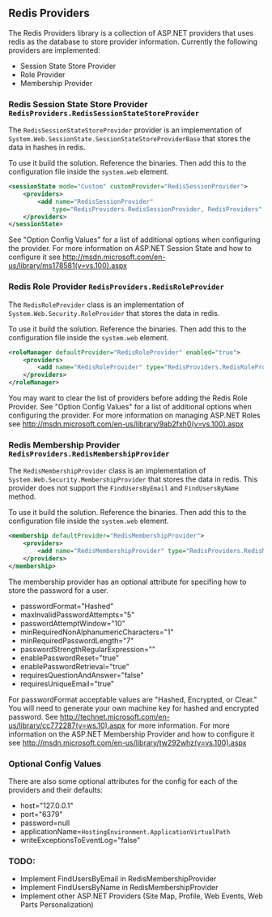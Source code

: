 Redis Providers
---------------------------

The Redis Providers library is a collection of ASP.NET providers that uses redis as the database to store provider information. Currently the following providers are implemented:

* Session State Store Provider
* Role Provider
* Membership Provider

### Redis Session State Store Provider `RedisProviders.RedisSessionStateStoreProvider`

The `RedisSessionStateStoreProvider` provider is an implementation of `System.Web.SessionState.SessionStateStoreProviderBase` that stores the data in hashes in redis.

To use it build the solution. Reference the binaries. Then add this to the configuration file inside the `system.web` element.

```xml 
<sessionState mode="Custom" customProvider="RedisSessionProvider">
	<providers>
		<add name="RedisSessionProvider"
			type="RedisProviders.RedisSessionProvider, RedisProviders" />
	</providers>
</sessionState>
```

See "Option Config Values" for a list of additional options when configuring the provider. For more information on ASP.NET Session State and how to configure it see http://msdn.microsoft.com/en-us/library/ms178581(v=vs.100).aspx

### Redis Role Provider `RedisProviders.RedisRoleProvider`

The `RedisRoleProvider` class is an implementation of `System.Web.Security.RoleProvider` that stores the data in redis.

To use it build the solution. Reference the binaries. Then add this to the configuration file inside the `system.web` element.

```xml
<roleManager defaultProvider="RedisRoleProvider" enabled="true">
	<providers>
		<add name="RedisRoleProvider" type="RedisProviders.RedisRoleProvider" />
	</providers>
</roleManager>
```

You may want to clear the list of providers before adding the Redis Role Provider. See "Option Config Values" for a list of additional options when configuring the provider. For more information on managing ASP.NET Roles see http://msdn.microsoft.com/en-us/library/9ab2fxh0(v=vs.100).aspx

### Redis Membership Provider `RedisProviders.RedisMembershipProvider`

The `RedisMembershipProvider` class is an implementation of `System.Web.Security.MembershipProvider` that stores the data in redis. This provider does not support the ```FindUsersByEmail``` and ```FindUsersByName``` method.

To use it build the solution. Reference the binaries. Then add this to the configuration file inside the `system.web` element.

```xml
<membership defaultProvider="RedisMembershipProvider">
	<providers>
		<add name="RedisMembershipProvider" type="RedisProviders.RedisMembershipProvider" />
	</providers>
</membership>
```

The membership provider has an optional attribute for specifing how to store the password for a user.

* passwordFormat="Hashed" 
* maxInvalidPasswordAttempts="5"
* passwordAttemptWindow="10"
* minRequiredNonAlphanumericCharacters="1"
* minRequiredPasswordLength="7"
* passwordStrengthRegularExpression=""
* enablePasswordReset="true"
* enablePasswordRetrieval="true"
* requiresQuestionAndAnswer="false"
* requiresUniqueEmail="true"

For passwordFormat acceptable values are "Hashed, Encrypted, or Clear." You will need to generate your own machine key for hashed and encrypted password. See http://technet.microsoft.com/en-us/library/cc772287(v=ws.10).aspx for more information. For more information on the ASP.NET Membership Provider and how to configure it see http://msdn.microsoft.com/en-us/library/tw292whz(v=vs.100).aspx

### Optional Config Values 

There are also some optional attributes for the config for each of the providers and their defaults:

* host="127.0.0.1"
* port="6379"
* password=null
* applicationName=```HostingEnvironment.ApplicationVirtualPath```
* writeExceptionsToEventLog="false"


### TODO:
* Implement FindUsersByEmail in RedisMembershipProvider
* Implement FindUsersByName in RedisMembershipProvider
* Implement other ASP.NET Providers (Site Map, Profile, Web Events, Web Parts Personalization)




